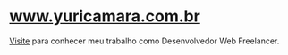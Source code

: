 www.yuricamara.com.br
======================
[Visite](http://www.yuricamara.com.br) para conhecer meu trabalho como Desenvolvedor Web Freelancer.
